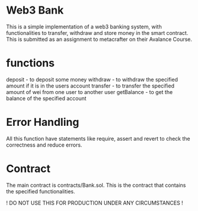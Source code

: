 # Web3 Bank

This is a simple implementation of a web3 banking system, with functionalities to transfer, withdraw and store money in the smart contract. This is submitted as an assignment to metacrafter on their Avalance Course.

# functions
deposit - to deposit some money withdraw - to withdraw the specified amount if it is in the users account transfer - to transfer the specified amount of wei from one user to another user getBalance - to get the balance of the specified account

# Error Handling
All this function have statements like require, assert and revert to check the correctness and reduce errors.

# Contract
The main contract is contracts/Bank.sol. This is the contract that contains the specified functionalities.

! DO NOT USE THIS FOR PRODUCTION UNDER ANY CIRCUMSTANCES !
